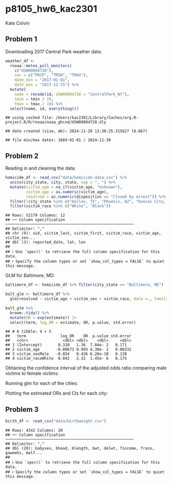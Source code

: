 p8105_hw6_kac2301
================
Kate Colvin

## Problem 1

Downloading 2017 Central Park weather data:

``` r
weather_df <- 
  rnoaa::meteo_pull_monitors(
    c("USW00094728"),
    var = c("PRCP", "TMIN", "TMAX"), 
    date_min = "2017-01-01",
    date_max = "2017-12-31") %>%
  mutate(
    name = recode(id, USW00094728 = "CentralPark_NY"),
    tmin = tmin / 10,
    tmax = tmax / 10) %>%
  select(name, id, everything())
```

    ## using cached file: /Users/kac2301/Library/Caches/org.R-project.R/R/rnoaa/noaa_ghcnd/USW00094728.dly

    ## date created (size, mb): 2024-11-20 13:38:25.315627 (8.667)

    ## file min/max dates: 1869-01-01 / 2024-11-30

## Problem 2

Reading in and cleaning the data:

``` r
homicide_df <- read_csv("data/homicide-data.csv") %>% 
  unite(city_state, city, state, sep = ", ") %>% 
  mutate(victim_age = na_if(victim_age, "Unknown"), 
         victim_age = as.numeric(victim_age),
         resolved = as.numeric(disposition == "Closed by arrest")) %>% 
  filter(!city_state %in% c("Dallas, TX", "Phoenix, AZ", "Kansas City, MO", "Tulsa, AL")) %>% 
  filter(victim_race %in% c("White", "Black"))
```

    ## Rows: 52179 Columns: 12
    ## ── Column specification ────────────────────────────────────────────────────────
    ## Delimiter: ","
    ## chr (9): uid, victim_last, victim_first, victim_race, victim_age, victim_sex...
    ## dbl (3): reported_date, lat, lon
    ## 
    ## ℹ Use `spec()` to retrieve the full column specification for this data.
    ## ℹ Specify the column types or set `show_col_types = FALSE` to quiet this message.

GLM for Baltimore, MD:

``` r
baltimore_df <- homicide_df %>% filter(city_state == "Baltimore, MD")

balt_glm <- baltimore_df %>% 
  glm(resolved ~ victim_age + victim_sex + victim_race, data =., family = binomial()) 

balt_glm %>%  
  broom::tidy() %>% 
  mutate(OR = exp(estimate)) |>
  select(term, log_OR = estimate, OR, p.value, std.error)
```

    ## # A tibble: 4 × 5
    ##   term               log_OR    OR  p.value std.error
    ##   <chr>               <dbl> <dbl>    <dbl>     <dbl>
    ## 1 (Intercept)       0.310   1.36  7.04e- 2   0.171  
    ## 2 victim_age       -0.00673 0.993 4.30e- 2   0.00332
    ## 3 victim_sexMale   -0.854   0.426 6.26e-10   0.138  
    ## 4 victim_raceWhite  0.842   2.32  1.45e- 6   0.175

Obtaining the confidence interval of the adjusted odds ratio comparing
male victims to female victims:

Running glm for each of the cities:

Plotting the estimated ORs and CIs for each city:

## Problem 3

``` r
birth_df <- read_csv("data/birthweight.csv")
```

    ## Rows: 4342 Columns: 20
    ## ── Column specification ────────────────────────────────────────────────────────
    ## Delimiter: ","
    ## dbl (20): babysex, bhead, blength, bwt, delwt, fincome, frace, gaweeks, malf...
    ## 
    ## ℹ Use `spec()` to retrieve the full column specification for this data.
    ## ℹ Specify the column types or set `show_col_types = FALSE` to quiet this message.
